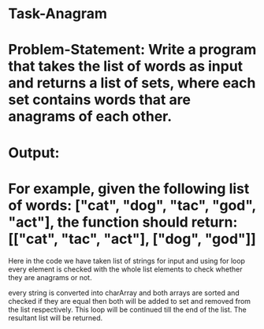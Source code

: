# Task-Anagram
# Problem-Statement: Write a program that takes the list of words as input and returns a list of sets, where each set contains words that are anagrams of each other.
# Output:
# For example, given the following list of words: ["cat", "dog", "tac", "god", "act"], the function should return: [["cat", "tac", "act"], ["dog", "god"]]
Here in the code we have taken list of strings for input and using for loop every element is checked with the whole list elements to check whether they are anagrams or not.

every string is converted into charArray and both arrays are sorted and  checked if they are equal then both will be added to set and removed from the list respectively. This loop will be continued till the end of the list.
The resultant list will be returned.
